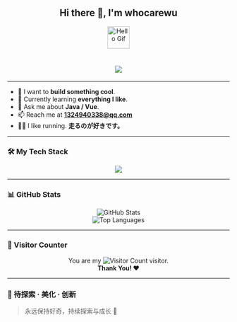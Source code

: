 <h2 align="center">Hi there 👋, I'm <strong>whocarewu</strong></h2>
<p align="center">
  <img src="https://media.giphy.com/media/mGcNjsfWAjY5AEZNw6/giphy.gif" width="50" alt="Hello Gif">
</p>

<h1 align="center">
  <img src="https://readme-typing-svg.herokuapp.com?lines=console.log(%22Hello%2C%20World!%22);&center=true&size=27&color=58A6FF">
</h1>

---

- 🔭 I want to **build something cool**.
- 🌱 Currently learning **everything I like**.
- 💬 Ask me about **Java / Vue**.
- 📫 Reach me at **1324940338@qq.com**
- 🏃‍♂️ I like running. **走るのが好きです。**

---

### 🛠️ My Tech Stack

<div align="center">
  <img src="https://skillicons.dev/icons?i=java,spring,vue,js,ts,html,css,mysql,redis,git,maven&theme=light" />
</div>

---

### 📊 GitHub Stats

<div align="center">
  <img src="https://github-readme-stats.vercel.app/api?username=whocarewu&show_icons=true&theme=transparent" alt="GitHub Stats">
  <br/>
  <img src="https://github-readme-stats.vercel.app/api/top-langs/?username=whocarewu&layout=compact&theme=tokyonight" alt="Top Languages">
</div>

---

### 🎉 Visitor Counter

<p align="center">
  You are my <img src="https://profile-counter.glitch.me/whocarewu/count.svg" alt="Visitor Count" /> visitor. <br/>
  <b>Thank You! ❤️</b>
</p>

---

### 🚀 待探索 · 美化 · 创新

> 永远保持好奇，持续探索与成长 🌱
